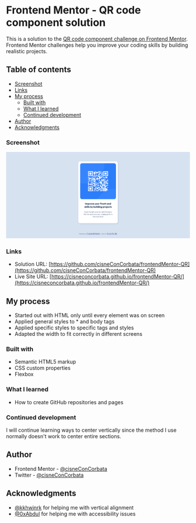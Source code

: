 # Frontend Mentor - QR code component solution

This is a solution to the [QR code component challenge on Frontend Mentor](https://www.frontendmentor.io/challenges/qr-code-component-iux_sIO_H). Frontend Mentor challenges help you improve your coding skills by building realistic projects. 

## Table of contents

  - [Screenshot](#screenshot)
  - [Links](#links)
- [My process](#my-process)
  - [Built with](#built-with)
  - [What I learned](#what-i-learned)
  - [Continued development](#continued-development)
- [Author](#author)
- [Acknowledgments](#acknowledgments)

### Screenshot

![](./screenshot.png)

### Links

- Solution URL: [https://github.com/cisneConCorbata/frontendMentor-QR](https://github.com/cisneConCorbata/frontendMentor-QR)
- Live Site URL: [https://cisneconcorbata.github.io/frontendMentor-QR/](https://cisneconcorbata.github.io/frontendMentor-QR/)

## My process

- Started out with HTML only until every element was on screen
- Applied general styles to * and body tags
- Applied specific styles to specific tags and styles
- Adapted the width to fit correctly in different screens

### Built with

- Semantic HTML5 markup
- CSS custom properties
- Flexbox

### What I learned

- How to create GitHub repositories and pages

### Continued development

I will continue learning ways to center vertically since the method I use normally doesn't work to center entire sections.

## Author

- Frontend Mentor - [@cisneConCorbata](https://www.frontendmentor.io/profile/cisneConCorbata)
- Twitter - [@cisneConCorbata](https://www.twitter.com/cisneConCorbata)

## Acknowledgments

- [@kkhwjnrk](https://www.frontendmentor.io/profile/kkhwjnrk) for helping me with vertical alignment
- [@0xAbdul](https://www.frontendmentor.io/profile/0xAbdul) for helping me with accessibility issues
